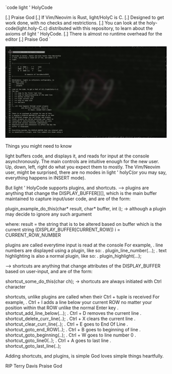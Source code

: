 `code
light ' HolyCode 

[.] Praise God
[.] If Vim/Neovim is Rust, light/HolyC is C.
[.] Designed to get work done, with no checks and restrictions.
[.] You can look at the holy-code(light.holy-C.c) distributed with
this repository, to learn about the axioms of light ' HolyCode.
[.] There is almost no runtime overhead for the editor
[.] Praise God
`

![holy code editor](light.png)

Things you might need to know

light buffers code, and displays it, and reads for input at the
console asynchronously. The main controls are intuitive enough for
the new user. Up, down, left, right do what you expect them to
mostly. The Vim/Neovim user, might be surprised, there are no
modes in light ' holyC(or you may say, everything happens in INSERT mode).

But light ' HolyCode supports plugins, and shortcuts.
--> plugins are anything that change the DISPLAY_BUFFER[][], which is the 
main buffer maintained to capture input/user code, and are of
the form:

plugin_example_do_this(char* result, char* buffer, int i);
-> although a plugin may decide to ignore any such argument

where: result = the string that is to be altered based on buffer
	which is the current string (DISPLAY_BUFFER[CURRENT_ROW])
	         i = CURRENT_ROW_NUMBER

plugins are called everytime input is read at the console
For example, 
.	line numbers are displayed using a plugin, like so:
.	plugin_line_number(...);
.	text highlighting is also a normal plugin, like so:
.  plugin_highlight(...);

--> shortcuts are anything that change attributes of the DISPLAY_BUFFER
based on user-input, and are of the form:

shortcut_some_do_this(char ch);
-> shortcuts are always initiated with Ctrl character

shortcuts, unlike plugins are called when their Ctrl + <Char> 
tuple is received
For example,
.   Ctrl + l adds a line below your current ROW no matter your
position within that ROW unlike the normal Enter key
.   shortcut_add_line_below(...);
.   Ctrl + D removes the current line
.   shortcut_delete_curr_line(..);
.   Ctrl + X clears the current line
.   shortcut_clear_curr_line(..);
.   Ctrl + E goes to End Of Line
.   shortcut_goto_end_ROW(..);
.   Ctrl + B goes to beginning of line
.   shortcut_goto_beginning(..);
.   Ctrl + W goes to line number 0
.   shortcut_goto_line0(..);
.   Ctrl + A goes to last line
.   shortcut_goto_last_line(..);

Adding shortcuts, and plugins, is simple
God loves simple things heartfully.


RIP Terry Davis
Praise God
